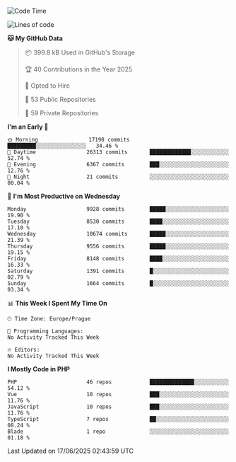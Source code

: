 <!--START_SECTION:waka-->
![Code Time](http://img.shields.io/badge/Code%20Time-1%2C584%20hrs%203%20mins-blue)

![Lines of code](https://img.shields.io/badge/From%20Hello%20World%20I%27ve%20Written-14.5%20million%20lines%20of%20code-blue)

**🐱 My GitHub Data** 

> 📦 399.8 kB Used in GitHub's Storage 
 > 
> 🏆 40 Contributions in the Year 2025
 > 
> 💼 Opted to Hire
 > 
> 📜 53 Public Repositories 
 > 
> 🔑 59 Private Repositories 
 > 
**I'm an Early 🐤** 

```text
🌞 Morning                17190 commits       █████████░░░░░░░░░░░░░░░░   34.46 % 
🌆 Daytime                26313 commits       █████████████░░░░░░░░░░░░   52.74 % 
🌃 Evening                6367 commits        ███░░░░░░░░░░░░░░░░░░░░░░   12.76 % 
🌙 Night                  21 commits          ░░░░░░░░░░░░░░░░░░░░░░░░░   00.04 % 
```
📅 **I'm Most Productive on Wednesday** 

```text
Monday                   9928 commits        █████░░░░░░░░░░░░░░░░░░░░   19.90 % 
Tuesday                  8530 commits        ████░░░░░░░░░░░░░░░░░░░░░   17.10 % 
Wednesday                10674 commits       █████░░░░░░░░░░░░░░░░░░░░   21.39 % 
Thursday                 9556 commits        █████░░░░░░░░░░░░░░░░░░░░   19.15 % 
Friday                   8148 commits        ████░░░░░░░░░░░░░░░░░░░░░   16.33 % 
Saturday                 1391 commits        █░░░░░░░░░░░░░░░░░░░░░░░░   02.79 % 
Sunday                   1664 commits        █░░░░░░░░░░░░░░░░░░░░░░░░   03.34 % 
```


📊 **This Week I Spent My Time On** 

```text
🕑︎ Time Zone: Europe/Prague

💬 Programming Languages: 
No Activity Tracked This Week

🔥 Editors: 
No Activity Tracked This Week
```

**I Mostly Code in PHP** 

```text
PHP                      46 repos            ██████████████░░░░░░░░░░░   54.12 % 
Vue                      10 repos            ███░░░░░░░░░░░░░░░░░░░░░░   11.76 % 
JavaScript               10 repos            ███░░░░░░░░░░░░░░░░░░░░░░   11.76 % 
TypeScript               7 repos             ██░░░░░░░░░░░░░░░░░░░░░░░   08.24 % 
Blade                    1 repo              ░░░░░░░░░░░░░░░░░░░░░░░░░   01.18 % 
```




 Last Updated on 17/06/2025 02:43:59 UTC
<!--END_SECTION:waka-->
<!--
**AlexKratky/AlexKratky** is a ✨ _special_ ✨ repository because its `README.md` (this file) appears on your GitHub profile.

Here are some ideas to get you started:

- 🔭 I’m currently working on ...
- 🌱 I’m currently learning ...
- 👯 I’m looking to collaborate on ...
- 🤔 I’m looking for help with ...
- 💬 Ask me about ...
- 📫 How to reach me: ...
- 😄 Pronouns: ...
- ⚡ Fun fact: ...
-->
